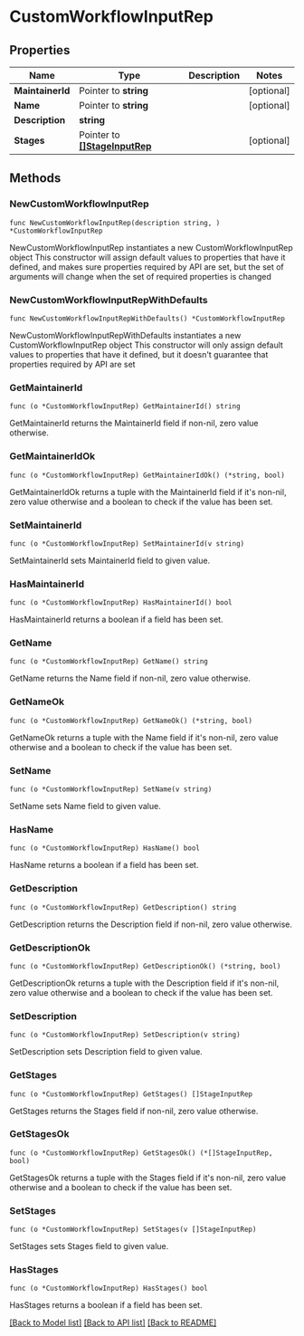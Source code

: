 # CustomWorkflowInputRep

## Properties

Name | Type | Description | Notes
------------ | ------------- | ------------- | -------------
**MaintainerId** | Pointer to **string** |  | [optional] 
**Name** | Pointer to **string** |  | [optional] 
**Description** | **string** |  | 
**Stages** | Pointer to [**[]StageInputRep**](StageInputRep.md) |  | [optional] 

## Methods

### NewCustomWorkflowInputRep

`func NewCustomWorkflowInputRep(description string, ) *CustomWorkflowInputRep`

NewCustomWorkflowInputRep instantiates a new CustomWorkflowInputRep object
This constructor will assign default values to properties that have it defined,
and makes sure properties required by API are set, but the set of arguments
will change when the set of required properties is changed

### NewCustomWorkflowInputRepWithDefaults

`func NewCustomWorkflowInputRepWithDefaults() *CustomWorkflowInputRep`

NewCustomWorkflowInputRepWithDefaults instantiates a new CustomWorkflowInputRep object
This constructor will only assign default values to properties that have it defined,
but it doesn't guarantee that properties required by API are set

### GetMaintainerId

`func (o *CustomWorkflowInputRep) GetMaintainerId() string`

GetMaintainerId returns the MaintainerId field if non-nil, zero value otherwise.

### GetMaintainerIdOk

`func (o *CustomWorkflowInputRep) GetMaintainerIdOk() (*string, bool)`

GetMaintainerIdOk returns a tuple with the MaintainerId field if it's non-nil, zero value otherwise
and a boolean to check if the value has been set.

### SetMaintainerId

`func (o *CustomWorkflowInputRep) SetMaintainerId(v string)`

SetMaintainerId sets MaintainerId field to given value.

### HasMaintainerId

`func (o *CustomWorkflowInputRep) HasMaintainerId() bool`

HasMaintainerId returns a boolean if a field has been set.

### GetName

`func (o *CustomWorkflowInputRep) GetName() string`

GetName returns the Name field if non-nil, zero value otherwise.

### GetNameOk

`func (o *CustomWorkflowInputRep) GetNameOk() (*string, bool)`

GetNameOk returns a tuple with the Name field if it's non-nil, zero value otherwise
and a boolean to check if the value has been set.

### SetName

`func (o *CustomWorkflowInputRep) SetName(v string)`

SetName sets Name field to given value.

### HasName

`func (o *CustomWorkflowInputRep) HasName() bool`

HasName returns a boolean if a field has been set.

### GetDescription

`func (o *CustomWorkflowInputRep) GetDescription() string`

GetDescription returns the Description field if non-nil, zero value otherwise.

### GetDescriptionOk

`func (o *CustomWorkflowInputRep) GetDescriptionOk() (*string, bool)`

GetDescriptionOk returns a tuple with the Description field if it's non-nil, zero value otherwise
and a boolean to check if the value has been set.

### SetDescription

`func (o *CustomWorkflowInputRep) SetDescription(v string)`

SetDescription sets Description field to given value.


### GetStages

`func (o *CustomWorkflowInputRep) GetStages() []StageInputRep`

GetStages returns the Stages field if non-nil, zero value otherwise.

### GetStagesOk

`func (o *CustomWorkflowInputRep) GetStagesOk() (*[]StageInputRep, bool)`

GetStagesOk returns a tuple with the Stages field if it's non-nil, zero value otherwise
and a boolean to check if the value has been set.

### SetStages

`func (o *CustomWorkflowInputRep) SetStages(v []StageInputRep)`

SetStages sets Stages field to given value.

### HasStages

`func (o *CustomWorkflowInputRep) HasStages() bool`

HasStages returns a boolean if a field has been set.


[[Back to Model list]](../README.md#documentation-for-models) [[Back to API list]](../README.md#documentation-for-api-endpoints) [[Back to README]](../README.md)


